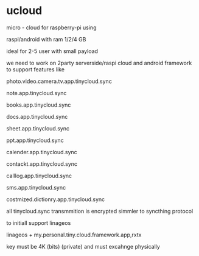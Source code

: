 # ucloud

micro - cloud for raspberry-pi using 

raspi/android with ram 1/2/4 GB

ideal for 2-5 user with small payload


we need to work on 2party serverside/raspi cloud and android framework to support features like 

photo.video.camera.tv.app.tinycloud.sync

note.app.tinycloud.sync

books.app.tinycloud.sync



docs.app.tinycloud.sync

sheet.app.tinycloud.sync

ppt.app.tinycloud.sync


calender.app.tinycloud.sync

contackt.app.tinycloud.sync

calllog.app.tinycloud.sync

sms.app.tinycloud.sync

 
costmized.dictionry.app.tinycloud.sync


all tinycloud.sync transmmition is encrypted simmler to syncthing protocol 

to initiall support linageos


linageos + my.personal.tiny.cloud.framework.app,rxtx

key must be 4K (bits) (private) and  must excahnge physically  
